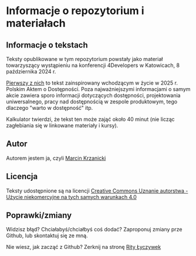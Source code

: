 # Informacje o repozytorium i materiałach

## Informacje o tekstach
Teksty opublikowane w tym repozytorium powstały jako materiał towarzyszący wystąpieniu na konferencji 4Developers w Katowicach, 8 października 2024 r.

[Pierwszy z nich](https://github.com/ka-er-zet/4developers-conference-katowice-2024/blob/main/Rok%202025.%20Musisz%20czy%20chcesz%20w%20dost%C4%99pno%C5%9B%C4%87.md) to tekst zainspirowany wchodzącym w życie w 2025 r. Polskim Aktem o Dostępności. Poza najważniejszymi informacjami o samym akcie zawiera sporo informacji dotyczących dostępności, projektowania uniwersalnego, pracy nad dostępnością w zespole produktowym, tego dlaczego "warto w dostępność" itp. 

Kalkulator twierdzi, że tekst ten może zająć około 40 minut (nie licząc zagłebiania się w linkowane materiały i kursy).

## Autor
Autorem jestem ja, czyli [Marcin Krzanicki](https://www.linkedin.com/in/marcinkrzanicki/)

## Licencja
Teksty udostępnione są na licencji [Creative Commons Uznanie autorstwa - Użycie niekomercyjne na tych samych warunkach 4.0](https://creativecommons.org/licenses/by-nc-sa/4.0/legalcode.pl)

## Poprawki/zmiany
Widzisz błąd? Chciałabyś/chciałbyś coś dodać? 
Zaproponuj zmiany prze Github, lub skontaktuj się ze mną.

Nie wiesz, jak zacząć z Github? Zerknij na stronę [Rity Łyczywek](https://www.flynerd.pl/2017/09/git-dla-poczatkujacych-ucz-sie-interaktywnie.html)
